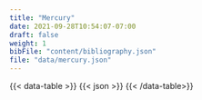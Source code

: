 ```yaml
---
title: "Mercury"
date: 2021-09-28T10:54:07-07:00
draft: false
weight: 1
bibFile: "content/bibliography.json"
file: "data/mercury.json"
---
```


{{< data-table >}}
{{< json >}}
{{< /data-table>}}